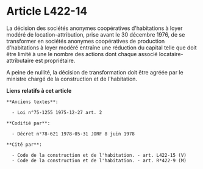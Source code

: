 # Article L422-14

La décision des sociétés anonymes coopératives d'habitations à loyer modéré de location-attribution, prise avant le 30
décembre 1976, de se transformer en sociétés anonymes coopératives de production d'habitations à loyer modéré entraîne une
réduction du capital telle que doit être limité à une le nombre des actions dont chaque associé locataire-attributaire est
propriétaire.

A peine de nullité, la décision de transformation doit être agréée par le ministre chargé de la construction et de
l'habitation.

**Liens relatifs à cet article**

	**Anciens textes**:

	  - Loi n°75-1255 1975-12-27 art. 2

	**Codifié par**:

	  - Décret n°78-621 1978-05-31 JORF 8 juin 1978

	**Cité par**:

	  - Code de la construction et de l'habitation. - art. L422-15 (V)
	  - Code de la construction et de l'habitation. - art. R*422-9 (M)

